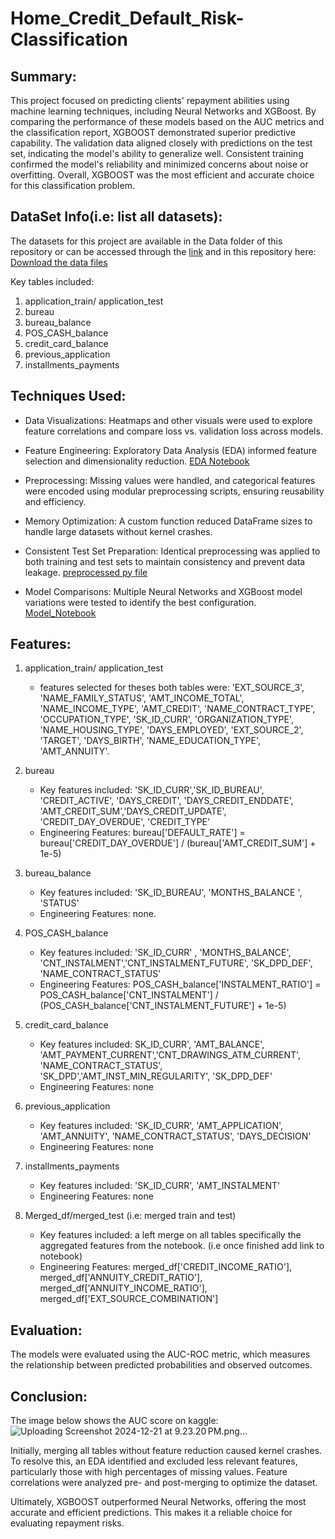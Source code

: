 # Home_Credit_Default_Risk-Classification


## Summary:
This project focused on predicting clients' repayment abilities using machine learning techniques, including Neural Networks and XGBoost. By comparing the performance of these models based on the AUC metrics and the classification report, XGBOOST demonstrated superior predictive capability. The validation data aligned closely with predictions on the test set, indicating the model's ability to generalize well. Consistent training  confirmed the model's reliability and minimized concerns about noise or overfitting. Overall, XGBOOST was the most efficient and accurate choice for this classification problem.


## DataSet Info(i.e: list all datasets):

The datasets for this project are available in the Data folder of this repository or can be accessed through the [link](https://www.kaggle.com/competitions/home-credit-default-risk/data) and in this repository here: [Download the data files](https://drive.google.com/drive/folders/1ZqFZP5VKpqYrKUJ4s1B3fvJL3aaKQF5H?usp=sharing)

Key tables included:

1. application_train/ application_test
2. bureau
3. bureau_balance
4. POS_CASH_balance
5. credit_card_balance
6. previous_application
7. installments_payments


## Techniques Used:

- Data Visualizations: Heatmaps and other visuals were used to explore feature correlations and compare loss vs. validation loss across models.
- Feature Engineering: Exploratory Data Analysis (EDA) informed feature selection and dimensionality reduction.
[EDA Notebook](HomeCredit_EDA_class.ipynb)

- Preprocessing: Missing values were handled, and categorical features were encoded using modular preprocessing scripts, ensuring reusability and efficiency.
- Memory Optimization: A custom function reduced DataFrame sizes to handle large datasets without kernel crashes.
- Consistent Test Set Preparation: Identical preprocessing was applied to both training and test sets to maintain consistency and prevent data leakage.
[preprocessed py file](preprocessed_DataClass.py)

- Model Comparisons: Multiple Neural Networks and XGBoost model variations were tested to identify the best configuration. 
[Model_Notebook](Home-Credit-XGB-Main.ipynb)


## Features:

1. application_train/ application_test 
    - features selected for theses both tables were: 
    'EXT_SOURCE_3', 'NAME_FAMILY_STATUS', 'AMT_INCOME_TOTAL',   'NAME_INCOME_TYPE', 'AMT_CREDIT', 'NAME_CONTRACT_TYPE',   
    'OCCUPATION_TYPE', 'SK_ID_CURR', 'ORGANIZATION_TYPE',     'NAME_HOUSING_TYPE', 'DAYS_EMPLOYED', 'EXT_SOURCE_2',         'TARGET', 'DAYS_BIRTH', 'NAME_EDUCATION_TYPE', 'AMT_ANNUITY'.          

2. bureau 
    - Key features included: 'SK_ID_CURR','SK_ID_BUREAU', 'CREDIT_ACTIVE', 'DAYS_CREDIT', 'DAYS_CREDIT_ENDDATE', 'AMT_CREDIT_SUM','DAYS_CREDIT_UPDATE', 'CREDIT_DAY_OVERDUE', 'CREDIT_TYPE'
    - Engineering Features: bureau['DEFAULT_RATE'] = bureau['CREDIT_DAY_OVERDUE'] / (bureau['AMT_CREDIT_SUM'] + 1e-5)

3. bureau_balance 
    - Key features included: 'SK_ID_BUREAU', 'MONTHS_BALANCE ', 'STATUS'
    - Engineering Features: none.

4. POS_CASH_balance 
    - Key features included: 'SK_ID_CURR' , 'MONTHS_BALANCE', 'CNT_INSTALMENT','CNT_INSTALMENT_FUTURE', 'SK_DPD_DEF', 'NAME_CONTRACT_STATUS'
    - Engineering Features: POS_CASH_balance['INSTALMENT_RATIO'] = POS_CASH_balance['CNT_INSTALMENT'] / (POS_CASH_balance['CNT_INSTALMENT_FUTURE'] + 1e-5)

5. credit_card_balance
    - Key features included: SK_ID_CURR', 'AMT_BALANCE', 'AMT_PAYMENT_CURRENT','CNT_DRAWINGS_ATM_CURRENT', 'NAME_CONTRACT_STATUS', 'SK_DPD','AMT_INST_MIN_REGULARITY', 'SK_DPD_DEF'
    - Engineering Features: none

6. previous_application
    - Key features included: 'SK_ID_CURR', 'AMT_APPLICATION', 'AMT_ANNUITY', 'NAME_CONTRACT_STATUS', 'DAYS_DECISION'
    - Engineering Features: none

7. installments_payments
    - Key features included: 'SK_ID_CURR', 'AMT_INSTALMENT'
    - Engineering Features: none

8. Merged_df/merged_test (i.e: merged train and test)
    - Key features included: a left merge on all tables specifically the aggregated features from the notebook. (i.e once finished add link to notebook)
    - Engineering Features: merged_df['CREDIT_INCOME_RATIO'], 
    merged_df['ANNUITY_CREDIT_RATIO'], merged_df['ANNUITY_INCOME_RATIO'],
    merged_df['EXT_SOURCE_COMBINATION']


## Evaluation:

The models were evaluated using the AUC-ROC metric, which measures the relationship between predicted probabilities and observed outcomes.


## Conclusion:

The image below shows the AUC score on kaggle:
![Uploading Screenshot 2024-12-21 at 9.23.20 PM.png…](score)

Initially, merging all tables without feature reduction caused kernel crashes. To resolve this, an EDA identified and excluded less relevant features, particularly those with high percentages of missing values. Feature correlations were analyzed pre- and post-merging to optimize the dataset.

Ultimately, XGBOOST outperformed Neural Networks, offering the most accurate and efficient predictions. This makes it a reliable choice for evaluating repayment risks.

